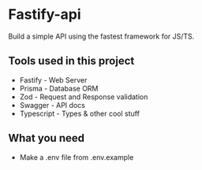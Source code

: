 # Fastify-api

Build a simple API using the fastest framework for JS/TS.

## Tools used in this project

- Fastify - Web Server
- Prisma - Database ORM
- Zod - Request and Response validation
- Swagger - API docs
- Typescript - Types & other cool stuff

## What you need

- Make a .env file from .env.example